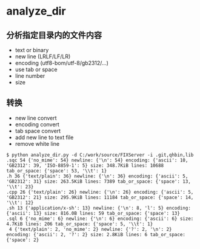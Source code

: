 # analyze_dir

## 分析指定目录内的文件内容

* text or binary
* new line (LRLF/LF/LR)
* encoding (utf8-bom/utf-8/gb2312/...)
* use tab or space
* line number
* size

## 转换

* new line convert
* encoding convert
* tab space convert
* add new line to text file
* remove white line

```
$ python analyze_dir.py -d C:/work/source/FIXServer -i .git,qhbin,lib
.sqc 54 {'no_mime': 54} newline: {'\n': 54} encoding: {'ascii': 10, 'GB2312': 39, 'ISO-8859-1': 5} size: 348.7KiB lines: 10688 tab_or_space: {'space': 53, '\\t': 1}
.h 36 {'text/plain': 36} newline: {'\n': 36} encoding: {'ascii': 5, 'GB2312': 31} size: 263.5KiB lines: 7389 tab_or_space: {'space': 13, '\\t': 23}
.cpp 26 {'text/plain': 26} newline: {'\n': 26} encoding: {'ascii': 5, 'GB2312': 21} size: 295.9KiB lines: 11184 tab_or_space: {'space': 14, '\\t': 12}
.sh 13 {'application/x-sh': 13} newline: {'\n': 8, 'l': 5} encoding: {'ascii': 13} size: 816.0B lines: 59 tab_or_space: {'space': 13}
.sql 6 {'no_mime': 6} newline: {'\n': 6} encoding: {'ascii': 6} size: 4.7KiB lines: 206 tab_or_space: {'space': 5, '\\t': 1}
 4 {'text/plain': 2, 'no_mime': 2} newline: {'?': 2, '\n': 2} encoding: {'ascii': 2, '?': 2} size: 2.8KiB lines: 6 tab_or_space: {'space': 2}
```